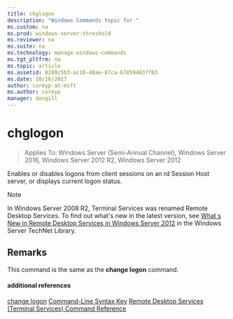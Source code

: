 ```yaml
---
title: chglogon
description: "Windows Commands topic for "
ms.custom: na
ms.prod: windows-server-threshold
ms.reviewer: na
ms.suite: na
ms.technology: manage-windows-commands
ms.tgt_pltfrm: na
ms.topic: article
ms.assetid: 8280c5b3-ac10-48ae-87ca-678594837f03
ms.date: 10/16/2017
author: coreyp-at-msft
ms.author: coreyp
manager: dongill
---
```


# chglogon
>Applies To: Windows Server (Semi-Annual Channel), Windows Server 2016, Windows Server 2012 R2, Windows Server 2012


Enables or disables logons from client sessions on an rd Session Host server, or displays current logon status.
> [!NOTE]
> In Windows Server 2008 R2, Terminal Services was renamed Remote Desktop Services. To find out what's new in the latest version, see [What s New in Remote Desktop Services in Windows Server 2012](https://technet.microsoft.com/library/hh831527) in the Windows Server TechNet Library.
> ## Remarks
> This command is the same as the **change logon** command.
> #### additional references
> [change logon](change-logon.md)
> [Command-Line Syntax Key](command-line-syntax-key.md)
> [Remote Desktop Services &#40;Terminal Services&#41; Command Reference](remote-desktop-services-terminal-services-command-reference.md)
